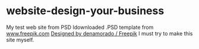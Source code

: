 # website-design-your-business
My test web site from PSD
Idownloaded .PSD template from www.freepik.com <a href="http://www.freepik.com">Designed by denamorado / Freepik</a>
I must try to make this site myself.
